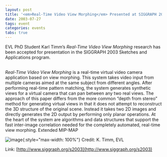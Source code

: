 ```yaml
---
layout: post
title: '<em>Real-Time Video View Morphing</em> Presented at SIGGRAPH 2003'
date: 2003-07-27
tags: event
categories: events
tabs: true
---
```


EVL PhD Student Karl Timm&rsquo;s <em>Real-Time Video View Morphing</em> research has been accepted for presentation in the SIGGRAPH 2003 Sketches and Applications program.<br><br>

<em>Real-Time Video View Morphing</em> is a real-time virtual video camera application based on view morphing. This system takes video input from multiple cameras aimed at the same subject from different angles. After performing real-time pattern matching, the system generates synthetic views for a virtual camera that can pan between any two real views. The approach of this paper differs from the more common &ldquo;depth from stereo&rdquo; method for generating virtual views in that it does not attempt to reconstruct the 3D structure of the original scene. Instead it takes two 2D images and directly generates the 2D output by performing only planar operations. At the heart of the system are algorithms and data structures that support the fast inter-image correlation needed for the completely automated, real-time view morphing.
Extended MIP-MAP

![image](https://www.evl.uic.edu/output/originals/morphing_karltimm.jpg-srcw.jpg){:style="max-width: 100%"}
Credit: K. Timm, EVL


Link: [http://www.siggraph.org/s2003](http://www.siggraph.org/s2003)
